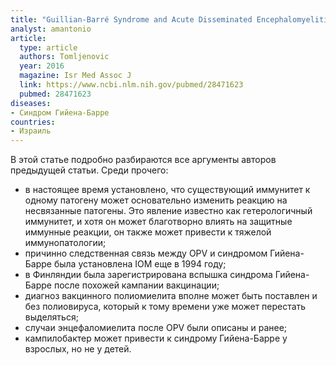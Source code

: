 ```yaml
---
title: "Guillian-Barré Syndrome and Acute Disseminated Encephalomyelitis related to the Bivalent Oral Poliovirus Vaccine"
analyst: amantonio
article:
  type: article
  authors: Tomljenovic
  year: 2016
  magazine: Isr Med Assoc J
  link: https://www.ncbi.nlm.nih.gov/pubmed/28471623
  pubmed: 28471623
diseases:
- Синдром Гийена-Барре
countries:
- Израиль
---
```


В этой статье подробно разбираются все аргументы авторов предыдущей статьи. Среди прочего:
- в настоящее время установлено, что существующий иммунитет к одному патогену может основательно изменить реакцию на несвязанные патогены. Это явление известно как гетерологичный иммунитет, и хотя он может благотворно влиять на защитные иммунные реакции, он также может привести к тяжелой иммунопатологии;
- причинно следственная связь между OPV и синдромом Гийена-Барре была установлена IOM еще в 1994 году;
- в Финляндии была зарегистрирована вспышка синдрома Гийена-Барре после похожей кампании вакцинации;
- диагноз вакцинного полиомиелита вполне может быть поставлен и без полиовируса, который к тому времени уже может перестать выделяться;
- случаи энцефаломиелита после OPV были описаны и ранее;
- кампилобактер может привести к синдрому Гийена-Барре у взрослых, но не у детей.
